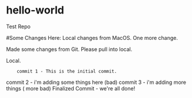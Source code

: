 # hello-world
Test Repo

#Some Changes Here:
Local changes from MacOS.
One more change.

Made some changes from Git. Please pull into local.

Local.

        commit 1 - This is the initial commit. 
commit 2 - i'm adding some things here (bad)
commit 3 - i'm adding more things ( more bad)
Finalized Commit - we're all done! 